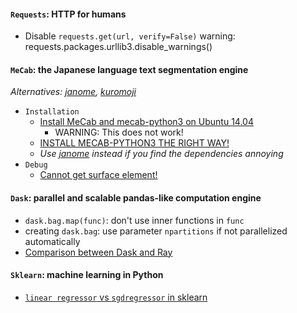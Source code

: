 #### `Requests`: HTTP for humans
  - Disable `requests.get(url, verify=False)` warning: requests.packages.urllib3.disable_warnings()

#### `MeCab`: the Japanese language text segmentation engine
*Alternatives: [janome](https://github.com/mocobeta/janome), [kuromoji](https://github.com/atilika/kuromoji)*
  - `Installation`
    - [Install MeCab and mecab-python3 on Ubuntu 14.04](https://qiita.com/elm200/items/2c2aa2093e670036bb30)
      - WARNING: This does not work!
    - [INSTALL MECAB-PYTHON3 THE RIGHT WAY!](https://pypi.org/project/mecab-python3/)
    - *Use [janome](https://github.com/mocobeta/janome) instead if you find the dependencies annoying*
  - `Debug`
    - [Cannot get surface element!](https://shogo82148.github.io/blog/2015/12/20/mecab-in-python3-final/)

#### `Dask`: parallel and scalable pandas-like computation engine
  - `dask.bag.map(func)`:  don't use inner functions in `func`
  - creating `dask.bag`: use parameter `npartitions` if not parallelized automatically
  - [Comparison between Dask and Ray](https://github.com/ray-project/ray/issues/642)

#### `Sklearn`: machine learning in Python
  - [`linear regressor` vs `sgdregressor` in sklearn](https://sdsawtelle.github.io/blog/output/week2-andrew-ng-machine-learning-with-python.html)
